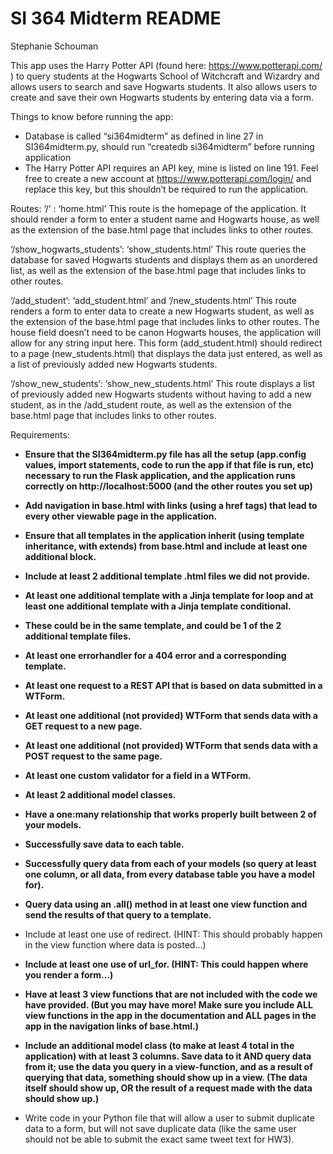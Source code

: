 # SI 364 Midterm README
Stephanie Schouman

This app uses the Harry Potter API (found here: https://www.potterapi.com/ ) to query students at the Hogwarts School of Witchcraft and Wizardry and allows users to search and save Hogwarts students. It also allows users to create and save their own Hogwarts students by entering data via a form. 

Things to know before running the app:
- Database is called “si364midterm” as defined in line 27 in SI364midterm.py, should run “createdb si364midterm” before running application
- The Harry Potter API requires an API key, mine is listed on line 191. Feel free to create a new account at https://www.potterapi.com/login/ and replace this key, but this shouldn’t be required to run the application.

Routes:
‘/‘ : ‘home.html’
	This route is the homepage of the application. It should render a form to enter a student name and Hogwarts house, as well as the extension of the base.html page that includes links to other routes.

‘/show_hogwarts_students’: ‘show_students.html’
	This route queries the database for saved Hogwarts students and displays them as an unordered list, as well as the extension of the base.html page that includes links to other routes.

‘/add_student’: ‘add_student.html’ and ‘/new_students.html’
	This route renders a form to enter data to create a new Hogwarts student, as well as the extension of the base.html page that includes links to other routes. The house field doesn’t need to be canon Hogwarts houses, the application will allow for any string input here. This form (add_student.html) should redirect to a page (new_students.html) that displays the data just entered, as well as a list of previously added new Hogwarts students.

‘/show_new_students’: ‘show_new_students.html’
	This route displays a list of previously added new Hogwarts students without having to add a new student, as in the /add_student route, as well as the extension of the base.html page that includes links to other routes.

Requirements:

- **Ensure that the SI364midterm.py file has all the setup (app.config values, import statements, code to run the app if that file is run, etc) necessary to run the Flask application, and the application runs correctly on http://localhost:5000 (and the other routes you set up)**
 - **Add navigation in base.html with links (using a href tags) that lead to every other viewable page in the application.**
 - **Ensure that all templates in the application inherit (using template inheritance, with extends) from base.html and include at least one additional block.**
 - **Include at least 2 additional template .html files we did not provide.**
 - **At least one additional template with a Jinja template for loop and at least one additional template with a Jinja template conditional.**
- **These could be in the same template, and could be 1 of the 2 additional template files.**
- **At least one errorhandler for a 404 error and a corresponding template.**
- **At least one request to a REST API that is based on data submitted in a WTForm.**
- **At least one additional (not provided) WTForm that sends data with a GET request to a new page.**
- **At least one additional (not provided) WTForm that sends data with a POST request to the same page.**
- **At least one custom validator for a field in a WTForm.**
- **At least 2 additional model classes.**
- **Have a one:many relationship that works properly built between 2 of your models.**
- **Successfully save data to each table.**
- **Successfully query data from each of your models (so query at least one column, or all data, from every database table you have a model for).**
- **Query data using an .all() method in at least one view function and send the results of that query to a template.**
- Include at least one use of redirect. (HINT: This should probably happen in the view function where data is posted...)
 - **Include at least one use of url_for. (HINT: This could happen where you render a form...)**
 - **Have at least 3 view functions that are not included with the code we have provided. (But you may have more! Make sure you include ALL view functions in the app in the documentation and ALL pages in the app in the navigation links of base.html.)**

- **Include an additional model class (to make at least 4 total in the application) with at least 3 columns. Save data to it AND query data from it; use the data you query in a view-function, and as a result of querying that data, something should show up in a view. (The data itself should show up, OR the result of a request made with the data should show up.)**
- Write code in your Python file that will allow a user to submit duplicate data to a form, but will not save duplicate data (like the same user should not be able to submit the exact same tweet text for HW3).
